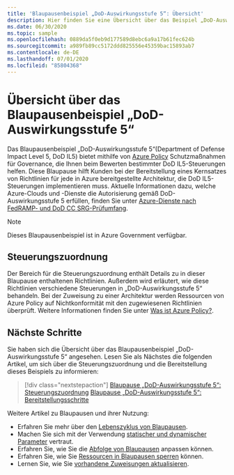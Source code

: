 ```yaml
---
title: 'Blaupausenbeispiel „DoD-Auswirkungsstufe 5“: Übersicht'
description: Hier finden Sie eine Übersicht über das Beispiel „DoD-Auswirkungsstufe 5“. Dieses Blaupausenbeispiel unterstützt Kunden bei der Bewertung spezifischer Steuerungen für „DoD-Auswirkungsstufe 5“.
ms.date: 06/30/2020
ms.topic: sample
ms.openlocfilehash: 0889da5f0eb9d177589d8ebc6a9a17b61fec624b
ms.sourcegitcommit: a989fb89cc5172ddd825556e45359bac15893ab7
ms.contentlocale: de-DE
ms.lasthandoff: 07/01/2020
ms.locfileid: "85804368"
---
```

# <a name="overview-of-the-dod-impact-level-5-blueprint-sample"></a>Übersicht über das Blaupausenbeispiel „DoD-Auswirkungsstufe 5“

Das Blaupausenbeispiel „DoD-Auswirkungsstufe 5“(Department of Defense Impact Level 5, DoD IL5) bietet mithilfe von [Azure Policy](../../../policy/overview.md) Schutzmaßnahmen für Governance, die Ihnen beim Bewerten bestimmter DoD IL5-Steuerungen helfen. Diese Blaupause hilft Kunden bei der Bereitstellung eines Kernsatzes von Richtlinien für jede in Azure bereitgestellte Architektur, die DoD IL5-Steuerungen implementieren muss. Aktuelle Informationen dazu, welche Azure-Clouds und -Dienste die Autorisierung gemäß DoD-Auswirkungsstufe 5 erfüllen, finden Sie unter [Azure-Dienste nach FedRAMP- und DoD CC SRG-Prüfumfang](../../../../azure-government/compliance/azure-services-in-fedramp-auditscope.md).

> [!NOTE]
> Dieses Blaupausenbeispiel ist in Azure Government verfügbar.

## <a name="control-mapping"></a>Steuerungszuordnung

Der Bereich für die Steuerungszuordnung enthält Details zu in dieser Blaupause enthaltenen Richtlinien. Außerdem wird erläutert, wie diese Richtlinien verschiedene Steuerungen in „DoD-Auswirkungsstufe 5“ behandeln. Bei der Zuweisung zu einer Architektur werden Ressourcen von Azure Policy auf Nichtkonformität mit den zugewiesenen Richtlinien überprüft. Weitere Informationen finden Sie unter [Was ist Azure Policy?](../../../policy/overview.md).

## <a name="next-steps"></a>Nächste Schritte

Sie haben sich die Übersicht über das Blaupausenbeispiel „DoD-Auswirkungsstufe 5“ angesehen. Lesen Sie als Nächstes die folgenden Artikel, um sich über die Steuerungszuordnung und die Bereitstellung dieses Beispiels zu informieren:

> [!div class="nextstepaction"]
> [Blaupause „DoD-Auswirkungsstufe 5“: Steuerungszuordnung](./control-mapping.md)
> [Blaupause „DoD-Auswirkungsstufe 5“: Bereitstellungsschritte](./deploy.md)

Weitere Artikel zu Blaupausen und ihrer Nutzung:

- Erfahren Sie mehr über den [Lebenszyklus von Blaupausen](../../concepts/lifecycle.md).
- Machen Sie sich mit der Verwendung [statischer und dynamischer Parameter](../../concepts/parameters.md) vertraut.
- Erfahren Sie, wie Sie die [Abfolge von Blaupausen](../../concepts/sequencing-order.md) anpassen können.
- Erfahren Sie, wie Sie [Ressourcen in Blaupausen sperren](../../concepts/resource-locking.md) können.
- Lernen Sie, wie Sie [vorhandene Zuweisungen aktualisieren](../../how-to/update-existing-assignments.md).